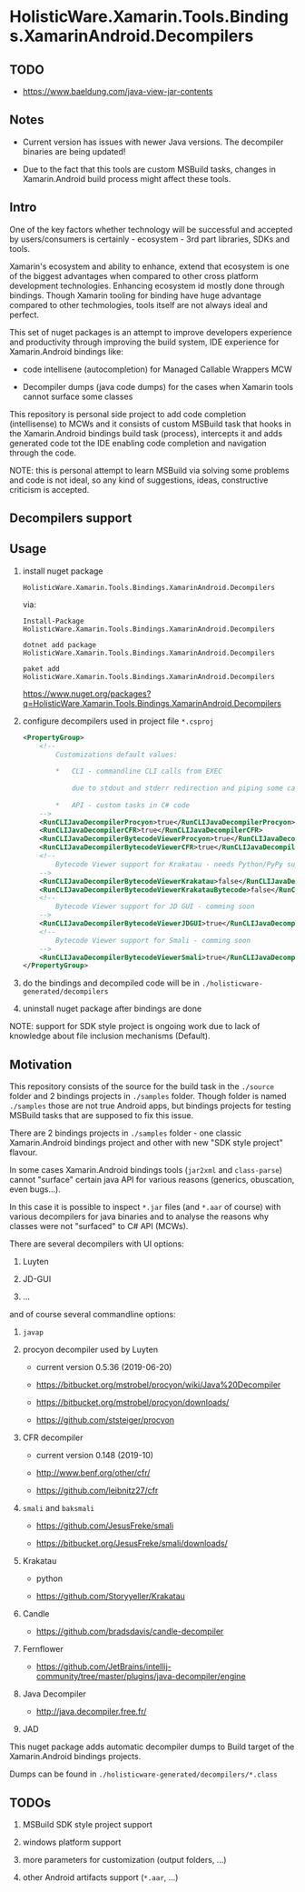 # HolisticWare.Xamarin.Tools.Bindings.XamarinAndroid.Decompilers

## TODO

*   https://www.baeldung.com/java-view-jar-contents

## Notes

*   Current version has issues with newer Java versions. The decompiler binaries are being updated!

*   Due to the fact that this tools are custom MSBuild tasks, changes in Xamarin.Android build process
    might affect these tools.


## Intro
One of the key factors whether technology will be successful and accepted by users/consumers
is certainly - ecosystem - 3rd part libraries, SDKs and tools.

Xamarin's ecosystem and ability to enhance, extend that ecosystem is one of the biggest advantages
when compared to other cross platform development technologies. Enhancing ecosystem id mostly 
done through bindings. Though Xamarin tooling for binding have huge advantage compared to other
techmologies, tools itself are not always ideal and perfect.

This set of nuget packages is an attempt to improve developers experience and productivity through
improving the build system, IDE experience for Xamarin.Android bindings like:

*   code intellisene (autocompletion) for Managed Callable Wrappers MCW 

*   Decompiler dumps (java code dumps) for the cases when Xamarin tools cannot surface
    some classes

This repository is personal side project to add code completion (intellisense) to MCWs and it
consists of custom MSBuild task that hooks in the Xamarin.Android bindings build task (process),
intercepts it and adds generated code tot the IDE enabling code completion and navigation through
the code.

NOTE: this is personal attempt to learn MSBuild via solving some problems and code is not ideal, 
so any kind of suggestions, ideas, constructive criticism is accepted.


## Decompilers support 

## Usage

1.  install nuget package 

    `HolisticWare.Xamarin.Tools.Bindings.XamarinAndroid.Decompilers`

    via:

    `Install-Package HolisticWare.Xamarin.Tools.Bindings.XamarinAndroid.Decompilers`

    `dotnet add package HolisticWare.Xamarin.Tools.Bindings.XamarinAndroid.Decompilers`

    `paket add HolisticWare.Xamarin.Tools.Bindings.XamarinAndroid.Decompilers`

    https://www.nuget.org/packages?q=HolisticWare.Xamarin.Tools.Bindings.XamarinAndroid.Decompilers

2.  configure decompilers used in project file `*.csproj`

    ```xml
    <PropertyGroup>
        <!--
            Customizations default values:
        
            *   CLI - commandline CLI calls from EXEC 
        
                due to stdout and stderr redirection and piping some calls implemented only with API (javap)
        
            *   API - custom tasks in C# code        
        -->
        <RunCLIJavaDecompilerProcyon>true</RunCLIJavaDecompilerProcyon>
        <RunCLIJavaDecompilerCFR>true</RunCLIJavaDecompilerCFR>
        <RunCLIJavaDecompilerBytecodeViewerProcyon>true</RunCLIJavaDecompilerBytecodeViewerProcyon>
        <RunCLIJavaDecompilerBytecodeViewerCFR>true</RunCLIJavaDecompilerBytecodeViewerCFR>
        <!--
            Bytecode Viewer support for Krakatau - needs Python/PyPy support
        -->        
        <RunCLIJavaDecompilerBytecodeViewerKrakatau>false</RunCLIJavaDecompilerBytecodeViewerKrakatau>
        <RunCLIJavaDecompilerBytecodeViewerKrakatauBytecode>false</RunCLIJavaDecompilerBytecodeViewerKrakatauBytecode>
        <!--
            Bytecode Viewer support for JD GUI - comming soon
        -->
        <RunCLIJavaDecompilerBytecodeViewerJDGUI>true</RunCLIJavaDecompilerBytecodeViewerJDGUI>
        <!--
            Bytecode Viewer support for Smali - comming soon
        -->
        <RunCLIJavaDecompilerBytecodeViewerSmali>true</RunCLIJavaDecompilerBytecodeViewerSmali>                
    </PropertyGroup>
    ```

2.  do the bindings and decompiled code will be in `./holisticware-generated/decompilers`

3.  uninstall nuget package after bindings are done

NOTE: support for SDK style project is ongoing work due to lack of knowledge about file inclusion
mechanisms (Default).

## Motivation

This repository consists of the source for the build task in the `./source` folder and 2 bindings
projects in `./samples` folder. Though folder is named `./samples` those are not true Android
apps, but bindings projects for testing MSBuild tasks that are supposed to fix this issue.

There are 2 bindings projects in `./samples` folder - one classic Xamarin.Android bindings
project and other with new "SDK style project" flavour.

In some cases Xamarin.Android bindings tools (`jar2xml` and `class-parse`) cannot "surface" 
certain java API for various reasons (generics, obuscation, even bugs...).

In this case it is possible to inspect `*.jar` files (and `*.aar` of course) with various
decompilers for java binaries and to analyse the reasons why classes were not "surfaced" to
C# API (MCWs).

There are several decompilers with UI options:

1.	Luyten

2.	JD-GUI

3.	...

and of course several commandline options:

1.	`javap`

2.	procyon decompiler used by Luyten

    *   current version 0.5.36 (2019-06-20)

    *   https://bitbucket.org/mstrobel/procyon/wiki/Java%20Decompiler
    
    *   https://bitbucket.org/mstrobel/procyon/downloads/
    
    *   https://github.com/ststeiger/procyon

3.	CFR decompiler

    *   current version 0.148 (2019-10)
    
    *   http://www.benf.org/other/cfr/
    
    *   https://github.com/leibnitz27/cfr

4. `smali` and `baksmali`

    *   https://github.com/JesusFreke/smali
    
    *   https://bitbucket.org/JesusFreke/smali/downloads/

5.  Krakatau

    *   python 
    
    *   https://github.com/Storyyeller/Krakatau
    
6.  Candle

    *   https://github.com/bradsdavis/candle-decompiler

7.  Fernflower

    *   https://github.com/JetBrains/intellij-community/tree/master/plugins/java-decompiler/engine

8.  Java Decompiler 

    *   http://java.decompiler.free.fr/

9. JAD

This nuget package adds automatic decompiler dumps to Build target of the Xamarin.Android bindings
projects.

Dumps can be found in `./holisticware-generated/decompilers/*.class`


## TODOs

1.	MSBuild SDK style project support 

2. windows platform support 

3.	more parameters for customization (output folders, ...)

4. 	other Android artifacts support (`*.aar`, ...)


